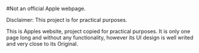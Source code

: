 #Not an official Apple webpage.

Disclaimer: This project is for practical purposes.

This is Apples website, project copied for practical purposes. It is only one page long and without any functionality, however its UI design is well writed and very close to its Original.
